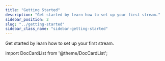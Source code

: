 ```yaml
---
title: "Getting Started"
description: "Get started by learn how to set up your first stream."
sidebar_position: 2
slug: "../getting-started"
sidebar_class_name: "sidebar-getting-started"
---
```


Get started by learn how to set up your first stream.

import DocCardList from '@theme/DocCardList';

<DocCardList />
